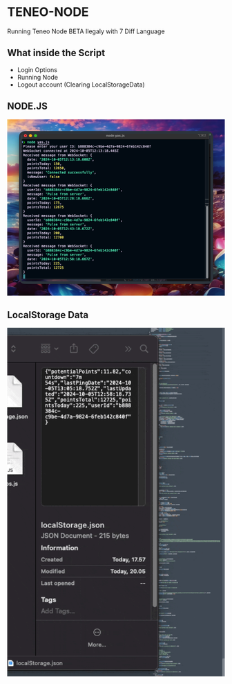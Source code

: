# TENEO-NODE
Running Teneo Node BETA Ilegaly with 7 Diff Language

## What inside the Script

- Login Options
- Running Node
- Logout account (Clearing LocalStorageData)

## NODE.JS

<img src="/Asset/Screenshot 2024-10-05 at 20.08.20.png" width=600>

## LocalStorage Data

<img src="/Asset/CleanShot 2024-10-05 at 20.05.19.gif" width=600>
